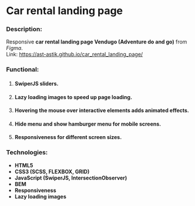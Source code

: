 # Car rental landing page

### **Description:**
Responsive **car rental landing page Vendugo (Adventure do and go)** from *Figma*.  
Link: https://ast-astik.github.io/car_rental_landing_page/

### **Functional:**
1. #### SwiperJS sliders.
1. #### Lazy loading images to speed up page loading.
1. #### Hovering the mouse over interactive elements adds animated effects.
1. #### Hide menu and show hamburger menu for mobile screens.
1. #### Responsiveness for different screen sizes.

### **Technologies:**
- **HTML5**
- **CSS3 (SCSS, FLEXBOX, GRID)**
- **JavaScript (SwiperJS, IntersectionObserver)**
- **BEM**
- **Responsiveness**
- **Lazy loading images**